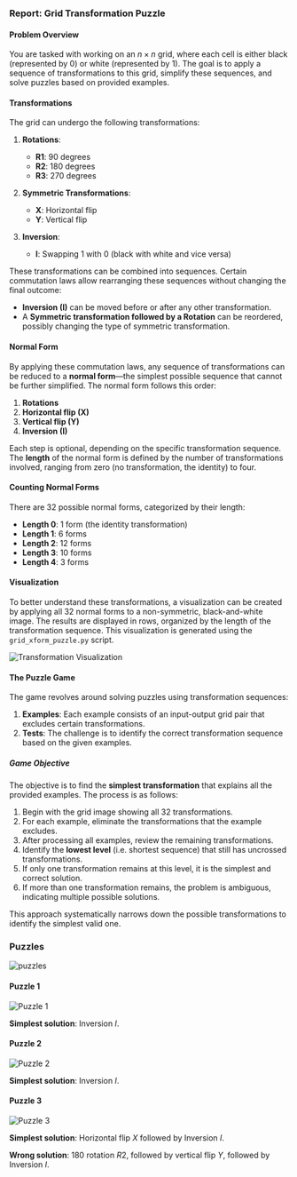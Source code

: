 ### Report: Grid Transformation Puzzle

#### Problem Overview

You are tasked with working on an $n \times n$ grid, where each cell is either black (represented by 0) or white (represented by 1). The goal is to apply a sequence of transformations to this grid, simplify these sequences, and solve puzzles based on provided examples.

#### Transformations

The grid can undergo the following transformations:

1. **Rotations**:
   - **R1**: 90 degrees
   - **R2**: 180 degrees
   - **R3**: 270 degrees

2. **Symmetric Transformations**:
   - **X**: Horizontal flip
   - **Y**: Vertical flip

3. **Inversion**:
   - **I**: Swapping 1 with 0 (black with white and vice versa)

These transformations can be combined into sequences. Certain commutation laws allow rearranging these sequences without changing the final outcome:

- **Inversion (I)** can be moved before or after any other transformation.
- A **Symmetric transformation followed by a Rotation** can be reordered, possibly changing the type of symmetric transformation.

#### Normal Form

By applying these commutation laws, any sequence of transformations can be reduced to a **normal form**—the simplest possible sequence that cannot be further simplified. The normal form follows this order:

1. **Rotations**
2. **Horizontal flip (X)**
3. **Vertical flip (Y)**
4. **Inversion (I)**

Each step is optional, depending on the specific transformation sequence. The **length** of the normal form is defined by the number of transformations involved, ranging from zero (no transformation, the identity) to four.

#### Counting Normal Forms

There are 32 possible normal forms, categorized by their length:

- **Length 0**: 1 form (the identity transformation)
- **Length 1**: 6 forms
- **Length 2**: 12 forms
- **Length 3**: 10 forms
- **Length 4**: 3 forms

#### Visualization

To better understand these transformations, a visualization can be created by applying all 32 normal forms to a non-symmetric, black-and-white image. The results are displayed in rows, organized by the length of the transformation sequence. This visualization is generated using the `grid_xform_puzzle.py` script.

![Transformation Visualization](https://github.com/user-attachments/assets/25c94be0-d4e7-4d01-9d97-5bef8980122e)

#### The Puzzle Game

The game revolves around solving puzzles using transformation sequences:

1. **Examples**: Each example consists of an input-output grid pair that excludes certain transformations.
2. **Tests**: The challenge is to identify the correct transformation sequence based on the given examples.

##### Game Objective

The objective is to find the **simplest transformation** that explains all the provided examples. The process is as follows:

1. Begin with the grid image showing all 32 transformations.
2. For each example, eliminate the transformations that the example excludes.
3. After processing all examples, review the remaining transformations.
4. Identify the **lowest level** (i.e. shortest sequence) that still has uncrossed transformations.
5. If only one transformation remains at this level, it is the simplest and correct solution.
6. If more than one transformation remains, the problem is ambiguous, indicating multiple possible solutions.

This approach systematically narrows down the possible transformations to identify the simplest valid one.

### Puzzles

![puzzles](https://github.com/user-attachments/assets/e2dc5f3a-0293-4169-b482-fb4f595d2e9b)


#### Puzzle 1

![Puzzle 1](https://github.com/user-attachments/assets/d8300687-791b-40ab-8f24-7390606f399e)

**Simplest solution**: Inversion $`I`$.

#### Puzzle 2

![Puzzle 2](https://github.com/user-attachments/assets/63e7b788-83ee-44f7-8c97-f529119e5a13)

**Simplest solution**: Inversion $`I`$.

#### Puzzle 3

![Puzzle 3](https://github.com/user-attachments/assets/686bc595-f90e-444d-9973-60a2ef5e5d36)

**Simplest solution**: Horizontal flip $`X`$ followed by Inversion $`I`$.

**Wrong solution**: 180 rotation $`R2`$, followed by vertical flip $`Y`$, followed by Inversion $`I`$.
